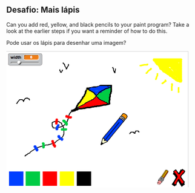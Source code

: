 ## Desafio: Mais lápis

Can you add red, yellow, and black pencils to your paint program? Take a look at the earlier steps if you want a reminder of how to do this.

Pode usar os lápis para desenhar uma imagem?

![captura de ecrã](images/paint-final.png)